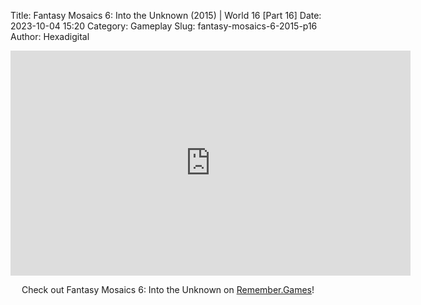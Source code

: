 Title: Fantasy Mosaics 6: Into the Unknown (2015) | World 16 [Part 16]
Date: 2023-10-04 15:20
Category: Gameplay
Slug: fantasy-mosaics-6-2015-p16
Author: Hexadigital

<center><iframe src="https://www.youtube.com/embed/AJWTjnpkVuc?feature=oembed" allow="accelerometer; autoplay; encrypted-media; gyroscope; picture-in-picture" width="640" height="360" frameborder="0"></iframe>

Check out Fantasy Mosaics 6: Into the Unknown on [Remember.Games](https://remember.games/game/6613/fantasy-mosaics-6-into-the-unknown/)!</center>